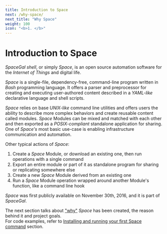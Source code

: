 ```yaml
---
title: Introduction to Space
next: /why-space/
next_title: "Why Space"
weight: 100
icon: "<b>1. </b>"
---
```


# Introduction to Space

_SpaceGal shell_, or simply _Space_, is an open source automation software for the _Internet of Things_ and digital life.  

_Space_ is a single-file, dependency-free, command-line program written in _Bash_ programming language. It offers a parser and preprocessor for creating and executing user-authored content described in a _YAML-like_ declarative language and shell scripts.  

_Space_ relies on base _UNIX-like_ command line utilities and offers users the ability to describe more complex behaviors and create reusable content called modules. _Space_ Modules can be mixed and matched with each other and then exported as a _POSIX-compliant_ standalone application for sharing.  
One of _Space's_ most basic use-case is enabling infrastructure communication and automation.  

Other typical actions of _Space_:  
1. Create a _Space_ Module, or download an existing one, then run operations with a single command  
2. Export an entire module or part of it as standalone program for sharing or replicating somewhere else  
3. Create a new _Space_ Module derived from an existing one  
4. Run a _Space_ Module operation wrapped around another Module's function, like a command line hook  

_Space_ was first publicly available on November 30th, 2016, and it is part of _SpaceGal_.  

The next section talks about ["why"](../why-space/#content) _Space_ has been created, the reason behind it and project goals.  
For code examples, refer to [Installing and running your first Space command](../installing-and-running-your-first-space-command/#content) section.


